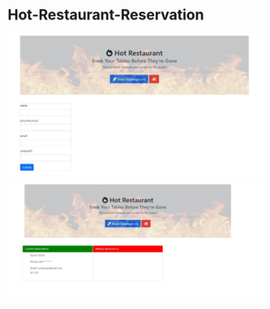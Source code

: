 # Hot-Restaurant-Reservation



![HTML](./html/assets/screen.jpg )
![HTML](./html/assets/screen2.jpg )

